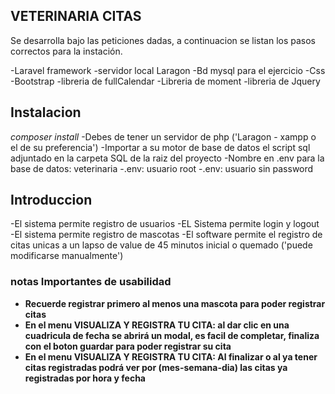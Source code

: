 ## VETERINARIA CITAS

Se desarrolla bajo las peticiones dadas, a continuacion se listan los pasos correctos para la instación.

-Laravel framework
-servidor local Laragon
-Bd mysql para el ejercicio
-Css
-Bootstrap
-libreria de fullCalendar
-Libreria de moment
-libreria de Jquery


## Instalacion

*composer install*
-Debes de tener un servidor de php ('Laragon - xampp o el de su preferencia')
-Importar a su motor de base de datos el script sql adjuntado en la carpeta SQL de la raiz del proyecto
-Nombre en .env para la base de datos: veterinaria
-.env: usuario root
-.env: usuario sin password

## Introduccion

-El sistema permite registro de usuarios
-EL Sistema permite login y logout
-El sistema permite registro de mascotas
-El software permite el registro de citas unicas a un lapso de value de 45 minutos inicial o quemado ('puede modificarse manualmente')


### notas Importantes de usabilidad

- **Recuerde registrar primero al menos una mascota para poder registrar citas**
- **En el menu VISUALIZA Y REGISTRA TU CITA: al dar clic en una cuadricula de fecha se abrirá un modal, es facil de completar, finaliza con el boton guardar para poder registrar su cita**
- **En el menu VISUALIZA Y REGISTRA TU CITA: Al finalizar o al ya tener citas registradas podrá ver por (mes-semana-dia) las citas ya registradas por hora y fecha**
